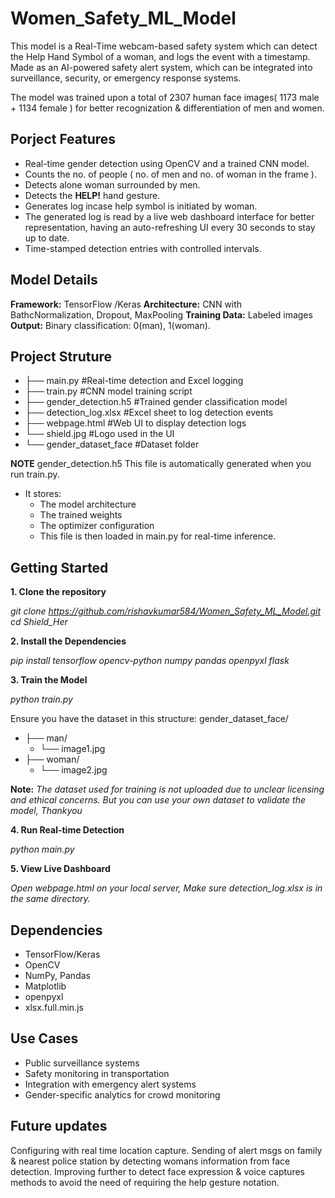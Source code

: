 # Women_Safety_ML_Model
This model is a Real-Time webcam-based safety system which can detect the Help Hand Symbol of a woman,
and logs the event with a timestamp. Made as an AI-powered safety alert system, which can be integrated into surveillance, security, or emergency response systems.

The model was trained upon a total of 2307 human face images( 1173 male + 1134 female ) for better recognization & differentiation of men and women.

## Porject Features
- Real-time gender detection using OpenCV and a trained CNN model.
- Counts the no. of people ( no. of men and no. of woman in the frame ).
- Detects alone woman surrounded by men.
- Detects the **HELP!** hand gesture.
- Generates log incase help symbol is initiated by woman.
- The generated log is read by a live web dashboard interface for better representation, having an auto-refreshing UI every 30 seconds to stay up to date.
- Time-stamped detection entries with controlled intervals.

## Model Details
**Framework:** TensorFlow /Keras
**Architecture:** CNN with BathcNormalization, Dropout, MaxPooling
**Training Data:** Labeled images
**Output:** Binary classification: 0(man), 1(woman).

## Project Struture

- ├── main.py                 #Real-time detection and Excel logging
- ├── train.py                #CNN model training script
- ├── gender_detection.h5     #Trained gender classification model
- ├── detection_log.xlsx      #Excel sheet to log detection events
- ├── webpage.html            #Web UI to display detection logs
- └── shield.jpg              #Logo used in the UI
- └── gender_dataset_face     #Dataset folder

**NOTE**  gender_detection.h5
This file is automatically generated when you run train.py.
- It stores:
  - The model architecture
  - The trained weights
  - The optimizer configuration
  - This file is then loaded in main.py for real-time inference.

## Getting Started

**1. Clone the repository**

*git clone https://github.com/rishavkumar584/Women_Safety_ML_Model.git*
*cd Shield_Her*

**2. Install the Dependencies**

*pip install tensorflow opencv-python numpy pandas openpyxl flask*

**3. Train the Model**

*python train.py*

Ensure you have the dataset in this structure:
gender_dataset_face/
- ├── man/
  - └── image1.jpg
- ├── woman/
  - └── image2.jpg

**Note:**
*The dataset used for training is not uploaded due to unclear licensing and ethical concerns. But you can use your own dataset to validate the model, Thankyou*

**4. Run Real-time Detection**

*python main.py*

**5. View Live Dashboard**

*Open webpage.html on your local server, Make sure detection_log.xlsx is in the same directory.*

## Dependencies
- TensorFlow/Keras
- OpenCV
- NumPy, Pandas
- Matplotlib
- openpyxl
- xlsx.full.min.js

## Use Cases
- Public surveillance systems
- Safety monitoring in transportation
- Integration with emergency alert systems
- Gender-specific analytics for crowd monitoring

## Future updates
  Configuring with real time location capture.
  Sending of alert msgs on family & nearest police station by detecting womans information from face detection.
  Improving further to detect face expression & voice captures methods to avoid the need of requiring the help gesture notation.
   
